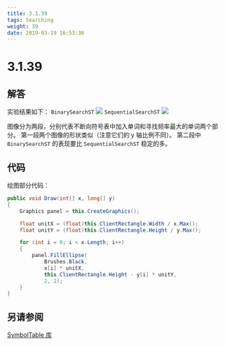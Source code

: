 ```yaml
---
title: 3.1.39
tags: Searching
weight: 39
date: 2019-03-19 16:53:36
---
```


# 3.1.39


## 解答

实验结果如下：
`BinarySearchST`
![](/resources/3.1.39/1.png)
`SequentialSearchST`
![](/resources/3.1.39/2.png)

图像分为两段，分别代表不断向符号表中加入单词和寻找频率最大的单词两个部分。
第一段两个图像的形状类似（注意它们的 y 轴比例不同）。
第二段中 `BinarySearchST` 的表现要比 `SequentialSearchST` 稳定的多。

## 代码

绘图部分代码：

```csharp
public void Draw(int[] x, long[] y)
{
    Graphics panel = this.CreateGraphics();

    float unitX = (float)this.ClientRectangle.Width / x.Max();
    float unitY = (float)this.ClientRectangle.Height / y.Max();

    for (int i = 0; i < x.Length; i++)
    {
        panel.FillEllipse(
            Brushes.Black,
            x[i] * unitX,
            this.ClientRectangle.Height - y[i] * unitY,
            2, 2);
    }
}
```

## 另请参阅

[SymbolTable 库](https://github.com/ikesnowy/Algorithms-4th-Edition-in-Csharp/tree/master/3%20Searching/3.1/SymbolTable)
